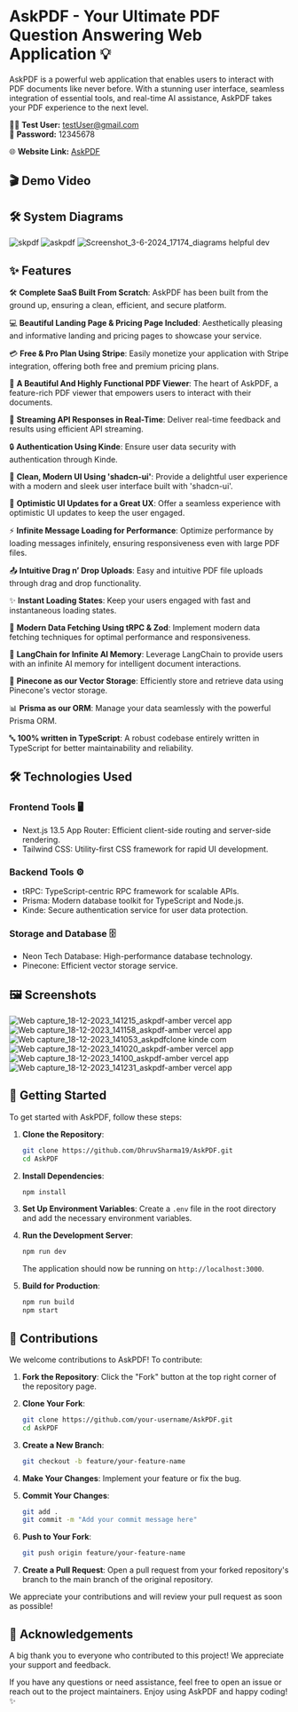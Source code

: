# AskPDF - Your Ultimate PDF Question Answering Web Application 💡

AskPDF is a powerful web application that enables users to interact with PDF documents like never before. With a stunning user interface, seamless integration of essential tools, and real-time AI assistance, AskPDF takes your PDF experience to the next level.

🧑‍💻 **Test User:** testUser@gmail.com  
🔐 **Password:** 12345678

🌐 **Website Link:** [AskPDF](https://askpdf-amber.vercel.app/)

## 🎬 Demo Video

## 🛠️ System Diagrams

![skpdf](https://github.com/DhruvSharma19/AskPDF/assets/112254552/a4828bac-86d9-4acf-a856-2ddb5ea7db10)
![askpdf](https://github.com/DhruvSharma19/AskPDF/assets/112254552/c5b33ec3-f892-4782-8a81-e7c17e6017d5)
![Screenshot_3-6-2024_17174_diagrams helpful dev](https://github.com/DhruvSharma19/AskPDF/assets/112254552/9dbd0d90-5374-4014-9250-b433bd38a601)



## ✨ Features

🛠️ **Complete SaaS Built From Scratch**: AskPDF has been built from the ground up, ensuring a clean, efficient, and secure platform.

💻 **Beautiful Landing Page & Pricing Page Included**: Aesthetically pleasing and informative landing and pricing pages to showcase your service.

💳 **Free & Pro Plan Using Stripe**: Easily monetize your application with Stripe integration, offering both free and premium pricing plans.

📄 **A Beautiful And Highly Functional PDF Viewer**: The heart of AskPDF, a feature-rich PDF viewer that empowers users to interact with their documents.

🔄 **Streaming API Responses in Real-Time**: Deliver real-time feedback and results using efficient API streaming.

🔒 **Authentication Using Kinde**: Ensure user data security with authentication through Kinde.

🎨 **Clean, Modern UI Using 'shadcn-ui'**: Provide a delightful user experience with a modern and sleek user interface built with 'shadcn-ui'.

🚀 **Optimistic UI Updates for a Great UX**: Offer a seamless experience with optimistic UI updates to keep the user engaged.

⚡ **Infinite Message Loading for Performance**: Optimize performance by loading messages infinitely, ensuring responsiveness even with large PDF files.

📤 **Intuitive Drag n’ Drop Uploads**: Easy and intuitive PDF file uploads through drag and drop functionality.

✨ **Instant Loading States**: Keep your users engaged with fast and instantaneous loading states.

🔧 **Modern Data Fetching Using tRPC & Zod**: Implement modern data fetching techniques for optimal performance and responsiveness.

🧠 **LangChain for Infinite AI Memory**: Leverage LangChain to provide users with an infinite AI memory for intelligent document interactions.

🌲 **Pinecone as our Vector Storage**: Efficiently store and retrieve data using Pinecone's vector storage.

📊 **Prisma as our ORM**: Manage your data seamlessly with the powerful Prisma ORM.

🔤 **100% written in TypeScript**: A robust codebase entirely written in TypeScript for better maintainability and reliability.

## 🛠 Technologies Used

### Frontend Tools 🖥️

- Next.js 13.5 App Router: Efficient client-side routing and server-side rendering.
- Tailwind CSS: Utility-first CSS framework for rapid UI development.

### Backend Tools ⚙️

- tRPC: TypeScript-centric RPC framework for scalable APIs.
- Prisma: Modern database toolkit for TypeScript and Node.js.
- Kinde: Secure authentication service for user data protection.

### Storage and Database 🗄️

- Neon Tech Database: High-performance database technology.
- Pinecone: Efficient vector storage service.

## 🖼️ Screenshots

![Web capture_18-12-2023_141215_askpdf-amber vercel app](https://github.com/DhruvSharma19/askpdf/assets/112254552/8852c362-5dc1-4f91-93a2-7a2e1f3e5a27)
![Web capture_18-12-2023_141158_askpdf-amber vercel app](https://github.com/DhruvSharma19/askpdf/assets/112254552/10ecb33d-5121-4ee2-9324-21861e132cfb)
![Web capture_18-12-2023_141053_askpdfclone kinde com](https://github.com/DhruvSharma19/askpdf/assets/112254552/04d31467-c1a9-483e-b270-5cc8a6583c1c)
![Web capture_18-12-2023_141020_askpdf-amber vercel app](https://github.com/DhruvSharma19/askpdf/assets/112254552/f880c1d7-fac3-4f22-bb6b-a1aca4b8cdaa)
![Web capture_18-12-2023_14100_askpdf-amber vercel app](https://github.com/DhruvSharma19/askpdf/assets/112254552/2544d7e8-e384-4eb4-b30a-64261e9638cd)
![Web capture_18-12-2023_141231_askpdf-amber vercel app](https://github.com/DhruvSharma19/askpdf/assets/112254552/68d301d8-e379-4265-9e86-b9a2ec598ddd)


## 🚀 Getting Started

To get started with AskPDF, follow these steps:

1. **Clone the Repository**:
   ```bash
   git clone https://github.com/DhruvSharma19/AskPDF.git
   cd AskPDF
   ```

2. **Install Dependencies**:
   ```bash
   npm install
   ```

3. **Set Up Environment Variables**:
   Create a `.env` file in the root directory and add the necessary environment variables.

4. **Run the Development Server**:
   ```bash
   npm run dev
   ```
   The application should now be running on `http://localhost:3000`.

5. **Build for Production**:
   ```bash
   npm run build
   npm start
   ```

## 🤝 Contributions

We welcome contributions to AskPDF! To contribute:

1. **Fork the Repository**:
   Click the "Fork" button at the top right corner of the repository page.

2. **Clone Your Fork**:
   ```bash
   git clone https://github.com/your-username/AskPDF.git
   cd AskPDF
   ```

3. **Create a New Branch**:
   ```bash
   git checkout -b feature/your-feature-name
   ```

4. **Make Your Changes**:
   Implement your feature or fix the bug.

5. **Commit Your Changes**:
   ```bash
   git add .
   git commit -m "Add your commit message here"
   ```

6. **Push to Your Fork**:
   ```bash
   git push origin feature/your-feature-name
   ```

7. **Create a Pull Request**:
   Open a pull request from your forked repository's branch to the main branch of the original repository.

We appreciate your contributions and will review your pull request as soon as possible!

## 🙏 Acknowledgements

A big thank you to everyone who contributed to this project! We appreciate your support and feedback.

If you have any questions or need assistance, feel free to open an issue or reach out to the project maintainers. Enjoy using AskPDF and happy coding! ✨
